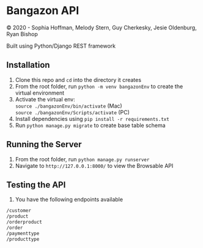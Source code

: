 # Bangazon API
&copy; 2020 - Sophia Hoffman, Melody Stern, Guy Cherkesky, Jesie Oldenburg, Ryan Bishop  

Built using Python/Django REST framework  

## Installation
1. Clone this repo and `cd` into the directory it creates
1. From the root folder, run `python -m venv bangazonEnv` to create the virtual environment
1. Activate the virtual env:  
 `source ./bangazonEnv/bin/activate` (Mac)  
 `source ./bangazonEnv/Scripts/activate` (PC)  
1. Install dependencies using `pip install -r requirements.txt`
1. Run `python manage.py migrate` to create base table schema

## Running the Server
1. From the root folder, run `python manage.py runserver`
1. Navigate to `http://127.0.0.1:8000/` to view the Browsable API

<!-- TODO: loading fixtures (maybe?) -->
<!-- TODO: instructions for testing endpoints -->
## Testing the API
1. You have the following endpoints available
```sh
/customer
/product
/orderproduct
/order
/paymenttype
/producttype
```